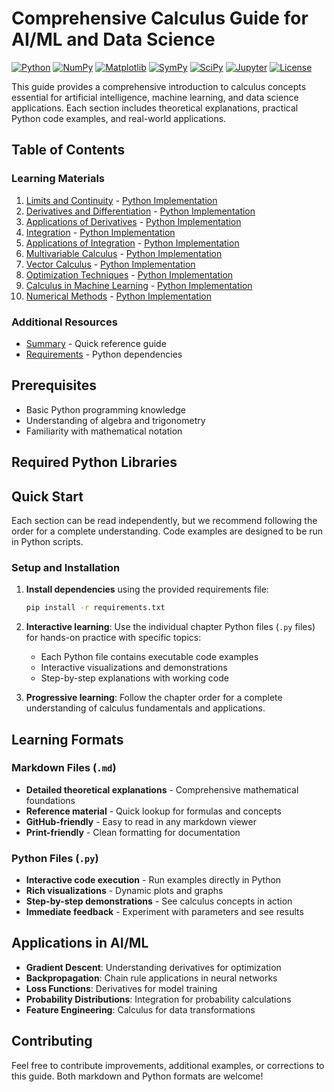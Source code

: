 # Comprehensive Calculus Guide for AI/ML and Data Science

[![Python](https://img.shields.io/badge/Python-3.8+-blue.svg)](https://www.python.org/)
[![NumPy](https://img.shields.io/badge/NumPy-1.21+-green.svg)](https://numpy.org/)
[![Matplotlib](https://img.shields.io/badge/Matplotlib-3.5+-orange.svg)](https://matplotlib.org/)
[![SymPy](https://img.shields.io/badge/SymPy-1.10+-purple.svg)](https://www.sympy.org/)
[![SciPy](https://img.shields.io/badge/SciPy-1.7+-red.svg)](https://scipy.org/)
[![Jupyter](https://img.shields.io/badge/Jupyter-Notebook-yellow.svg)](https://jupyter.org/)
[![License](https://img.shields.io/badge/License-MIT-green.svg)](LICENSE)

This guide provides a comprehensive introduction to calculus concepts essential for artificial intelligence, machine learning, and data science applications. Each section includes theoretical explanations, practical Python code examples, and real-world applications.

## Table of Contents

### Learning Materials
1. [Limits and Continuity](01-limits-continuity.md) - [Python Implementation](01-limits-continuity.py)
2. [Derivatives and Differentiation](02-derivatives.md) - [Python Implementation](02-derivatives.py)
3. [Applications of Derivatives](03-derivative-applications.md) - [Python Implementation](03-derivative-applications.py)
4. [Integration](04-integration.md) - [Python Implementation](04-integration.py)
5. [Applications of Integration](05-integration-applications.md) - [Python Implementation](05-integration-applications.py)
6. [Multivariable Calculus](06-multivariable-calculus.md) - [Python Implementation](06-multivariable-calculus.py)
7. [Vector Calculus](07-vector-calculus.md) - [Python Implementation](07-vector-calculus.py)
8. [Optimization Techniques](08-optimization.md) - [Python Implementation](08-optimization.py)
9. [Calculus in Machine Learning](09-ml-applications.md) - [Python Implementation](09-ml-applications.py)
10. [Numerical Methods](10-numerical-methods.md) - [Python Implementation](10-numerical-methods.py)

### Additional Resources
- [Summary](SUMMARY.md) - Quick reference guide
- [Requirements](requirements.txt) - Python dependencies

## Prerequisites

- Basic Python programming knowledge
- Understanding of algebra and trigonometry
- Familiarity with mathematical notation

## Required Python Libraries

## Quick Start

Each section can be read independently, but we recommend following the order for a complete understanding. Code examples are designed to be run in Python scripts.

### Setup and Installation

1. **Install dependencies** using the provided requirements file:
   ```bash
   pip install -r requirements.txt
   ```

2. **Interactive learning**: Use the individual chapter Python files (`.py` files) for hands-on practice with specific topics:
   - Each Python file contains executable code examples
   - Interactive visualizations and demonstrations
   - Step-by-step explanations with working code

3. **Progressive learning**: Follow the chapter order for a complete understanding of calculus fundamentals and applications.

## Learning Formats

### Markdown Files (`.md`)
- **Detailed theoretical explanations** - Comprehensive mathematical foundations
- **Reference material** - Quick lookup for formulas and concepts
- **GitHub-friendly** - Easy to read in any markdown viewer
- **Print-friendly** - Clean formatting for documentation

### Python Files (`.py`)
- **Interactive code execution** - Run examples directly in Python
- **Rich visualizations** - Dynamic plots and graphs
- **Step-by-step demonstrations** - See calculus concepts in action
- **Immediate feedback** - Experiment with parameters and see results

## Applications in AI/ML

- **Gradient Descent**: Understanding derivatives for optimization
- **Backpropagation**: Chain rule applications in neural networks
- **Loss Functions**: Derivatives for model training
- **Probability Distributions**: Integration for probability calculations
- **Feature Engineering**: Calculus for data transformations

## Contributing

Feel free to contribute improvements, additional examples, or corrections to this guide. Both markdown and Python formats are welcome! 